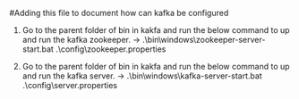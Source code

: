 #Adding this file to document how can kafka be configured

1. Go to the parent folder of bin in kakfa and run the below command to up 
   and run the kafka zookeeper.
-> .\bin\windows\zookeeper-server-start.bat .\config\zookeeper.properties

2. Go to the parent folder of bin in kakfa and run the below command to up
   and run the kafka server.
-> .\bin\windows\kafka-server-start.bat .\config\server.properties
